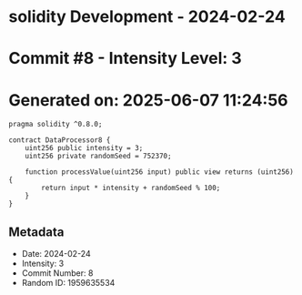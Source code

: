 ﻿# solidity Development - 2024-02-24
# Commit #8 - Intensity Level: 3
# Generated on: 2025-06-07 11:24:56
```solidity
pragma solidity ^0.8.0;

contract DataProcessor8 {
    uint256 public intensity = 3;
    uint256 private randomSeed = 752370;

    function processValue(uint256 input) public view returns (uint256) {
        return input * intensity + randomSeed % 100;
    }
}
```
## Metadata
- Date: 2024-02-24
- Intensity: 3
- Commit Number: 8
- Random ID: 1959635534

